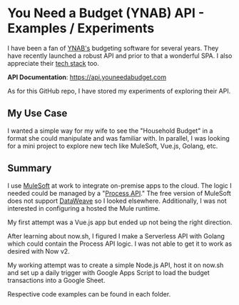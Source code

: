 # You Need a Budget (YNAB) API - Examples / Experiments
I have been a fan of [YNAB's](https://ynab.com/referral/?ref=OLj2GyRGnN2oeQ1K&utm_source=customer_referral) budgeting software for several years. They have recently launched a robust API and prior to that a wonderful SPA.  I also appreciate their [tech stack](https://app.youneedabudget.com/humans.txt) too.

**API Documentation**: https://api.youneedabudget.com

As for this GitHub repo, I have stored my experiments of exploring their API.


## My Use Case

I wanted a simple way for my wife to see the "Household Budget" in a format she could manipulate and was familiar with. In parallel, I was looking for a mini project to explore new tech like MuleSoft, Vue.js, Golang, etc.

## Summary

I use [MuleSoft](https://www.mulesoft.com/) at work to integrate on-premise apps to the cloud. The logic I needed could be managed by a "[Process API](https://www.mulesoft.com/sites/default/files/resource-assets/API-led-connectivity-new-soa-updated.pdf)." The free version of MuleSoft does not support [DataWeave](https://docs.mulesoft.com/mule-runtime/4.1/dataweave) so I looked elsewhere. Additionally, I was not interested in configuring a hosted the Mule runtime.

My first attempt was a Vue.js app but ended up not being the right direction.

After learning about now.sh, I figured I make a Serverless API with Golang which could contain the Process API logic.  I was not able to get it to work as desired with Now v2.

My working attempt was to create a simple Node.js API, host it on now.sh and set up a daily trigger with Google Apps Script to load the budget transactions into a Google Sheet.

Respective code examples can be found in each folder.

